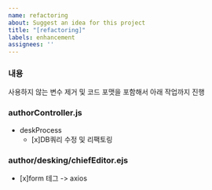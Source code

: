 ```yaml
---
name: refactoring
about: Suggest an idea for this project
title: "[refactoring]"
labels: enhancement
assignees: ''
---
```

### 내용

사용하지 않는 변수 제거 및 코드 포맷을 포함해서 아래 작업까지 진행
### authorController.js 
- deskProcess
  - [x]DB쿼리 수정 및 리팩토링
### author/desking/chiefEditor.ejs
  - [x]form 테그 -> axios

